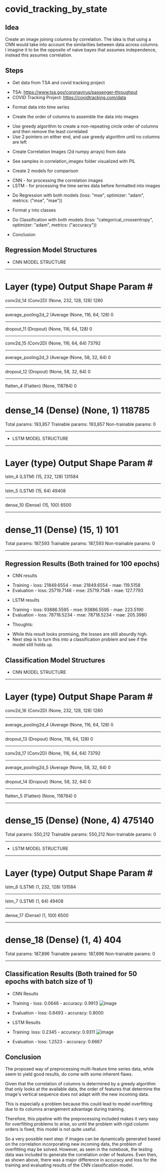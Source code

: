 # covid_tracking_by_state

## Idea
Create an image joining columns by correlation. The idea is that using a CNN would take into account the similarities between data across columns. I imagine it to be the opposite of naive bayes that assumes independence, instead this assumes correlation.

## Steps
- Get data from TSA and covid tracking project 
* TSA: https://www.tsa.gov/coronavirus/passenger-throughput
* COVID Tracking Project: https://covidtracking.com/data

- Format data into time series

- Create the order of columns to assemble the data into images
* Use greedy algorithm to create a non-repeating circle order of columns and then remove the least correlated
* Use 2 pointers on either end, and use greedy algorithm until no columns are left

- Create Correlation Images (2d numpy arrays) from data
* See samples in correlation_images folder visualized with PIL

- Create 2 models for comparison
* CNN - for processing the correlation images
* LSTM - for processing the time series data before formatted into images

- Do Regression with both models (loss: "mse", optimizer: "adam", metrics: ("mse", "mae"))

- Format y into classes

- Do Classification with both models (loss: "categorical_crossentropy", optimizer: "adam", metrics: ("accuracy"))

- Conclusion



## Regression Model Structures
- CNN MODEL STRUCTURE
_________________________________________________________________
Layer (type)                 Output Shape              Param #   
=================================================================
conv2d_14 (Conv2D)           (None, 232, 128, 128)     1280      
_________________________________________________________________
average_pooling2d_2 (Average (None, 116, 64, 128)      0         
_________________________________________________________________
dropout_11 (Dropout)         (None, 116, 64, 128)      0         
_________________________________________________________________
conv2d_15 (Conv2D)           (None, 116, 64, 64)       73792     
_________________________________________________________________
average_pooling2d_3 (Average (None, 58, 32, 64)        0         
_________________________________________________________________
dropout_12 (Dropout)         (None, 58, 32, 64)        0         
_________________________________________________________________
flatten_4 (Flatten)          (None, 118784)            0         
_________________________________________________________________
dense_14 (Dense)             (None, 1)                 118785    
=================================================================
Total params: 193,857
Trainable params: 193,857
Non-trainable params: 0
_________________________________________________________________

- LSTM MODEL STRUCTURE
_________________________________________________________________
Layer (type)                 Output Shape              Param #   
=================================================================
lstm_4 (LSTM)                (15, 232, 128)            131584    
_________________________________________________________________
lstm_5 (LSTM)                (15, 64)                  49408     
_________________________________________________________________
dense_10 (Dense)             (15, 100)                 6500      
_________________________________________________________________
dense_11 (Dense)             (15, 1)                   101       
=================================================================
Total params: 187,593
Trainable params: 187,593
Non-trainable params: 0
_________________________________________________________________

## Regression Results (Both trained for 100 epochs)
- CNN results
* Training - loss: 21849.6554 - mse: 21849.6554 - mae: 119.5158
* Evaluation - loss: 25719.7148 - mse: 25719.7148 - mae: 127.7793

- LSTM results
* Training - loss: 93886.5595 - mse: 93886.5595 - mae: 223.5190
* Evaluation - loss: 78718.5234 - mse: 78718.5234 - mae: 205.3980

- Thoughts:
* While this result looks promising, the losses are still absurdly high.
* Next step is to turn this into a classification problem and see if the model still holds up.

## Classification Model Structures
- CNN MODEL STRUCTURE
_________________________________________________________________
Layer (type)                 Output Shape              Param #   
=================================================================
conv2d_16 (Conv2D)           (None, 232, 128, 128)     1280      
_________________________________________________________________
average_pooling2d_4 (Average (None, 116, 64, 128)      0         
_________________________________________________________________
dropout_13 (Dropout)         (None, 116, 64, 128)      0         
_________________________________________________________________
conv2d_17 (Conv2D)           (None, 116, 64, 64)       73792     
_________________________________________________________________
average_pooling2d_5 (Average (None, 58, 32, 64)        0         
_________________________________________________________________
dropout_14 (Dropout)         (None, 58, 32, 64)        0         
_________________________________________________________________
flatten_5 (Flatten)          (None, 118784)            0         
_________________________________________________________________
dense_15 (Dense)             (None, 4)                 475140    
=================================================================
Total params: 550,212
Trainable params: 550,212
Non-trainable params: 0
_________________________________________________________________

- LSTM MODEL STRUCTURE
_________________________________________________________________
Layer (type)                 Output Shape              Param #   
=================================================================
lstm_6 (LSTM)                (1, 232, 128)             131584    
_________________________________________________________________
lstm_7 (LSTM)                (1, 64)                   49408     
_________________________________________________________________
dense_17 (Dense)             (1, 100)                  6500      
_________________________________________________________________
dense_18 (Dense)             (1, 4)                    404       
=================================================================
Total params: 187,896
Trainable params: 187,896
Non-trainable params: 0
_________________________________________________________________

## Classification Results (Both trained for 50 epochs with batch size of 1)
- CNN Results
* Training - loss: 0.0646 - accuracy: 0.9913
![image](https://user-images.githubusercontent.com/46566976/113115703-48636300-923f-11eb-8fad-54e4ed45dd45.png)

* Evaluation - loss: 0.8493 - accuracy: 0.8000

- LSTM Results
* Training: loss: 0.2345 - accuracy: 0.9311
![image](https://user-images.githubusercontent.com/46566976/113115740-531df800-923f-11eb-9991-ba44181eb95b.png)

* Evaluation - loss: 1.2523 - accuracy: 0.6667

## Conclusion
The proposed way of preprocessing multi-feature time series data, while seem to yield good results, do come with some inherent flaws.

Given that the correlation of columns is determined by a greedy algorithm that only looks at the available data,
the order of features that determine the image's vertical sequence does not adapt with the new incoming data.

This is especially a problem because this could lead to model overfitting due to its columns arrangement advantage during training.

Therefore, this pipeline with the preprocessing included makes it very easy for overfitting problems to arise,
so until the problem with rigid column orders is fixed, this model is not quite useful.

So a very possible next step: 
if images can be dynamically generated based on the correlation incorporating new incoming data, the problem of overfitting may be solved.
However, as seen in the notebook, the testing data was included to generate the correlation order of features.
Even then, as shown above, there was a major difference in accuracy and loss for the training and evaluating results of the CNN classification model.
